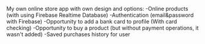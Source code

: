 My own online store app with own design and options:
-Online products (with using Firebase Realtime Database)
-Authentication (email&password with Firebase)
-Opportunity to add a bank card to profile (With card checking)
-Opportunity to buy a product (but without payment operations, it wasn't added)
-Saved purchases history for user
